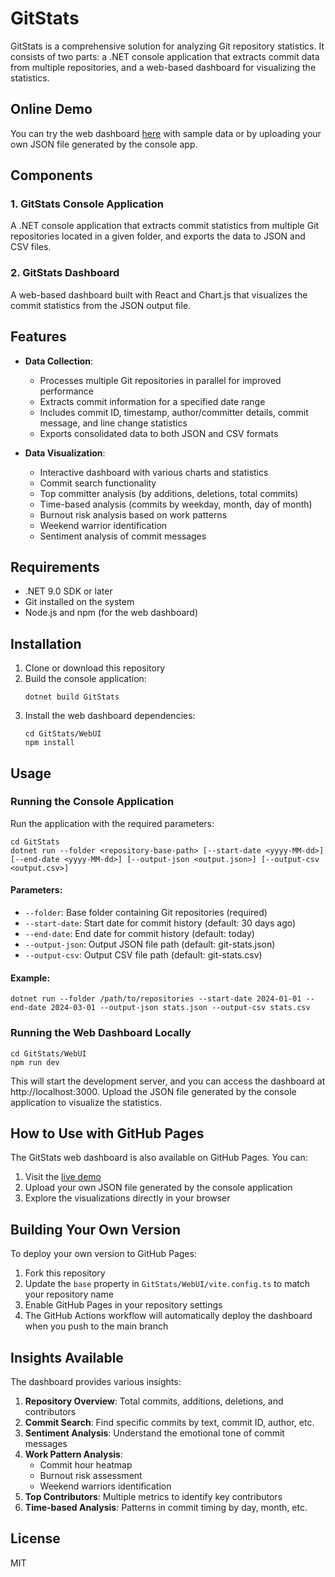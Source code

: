 # GitStats

GitStats is a comprehensive solution for analyzing Git repository statistics. It consists of two parts: a .NET console application that extracts commit data from multiple repositories, and a web-based dashboard for visualizing the statistics.

## Online Demo

You can try the web dashboard [here](https://yourusername.github.io/git-stats/) with sample data or by uploading your own JSON file generated by the console app.

## Components

### 1. GitStats Console Application

A .NET console application that extracts commit statistics from multiple Git repositories located in a given folder, and exports the data to JSON and CSV files.

### 2. GitStats Dashboard

A web-based dashboard built with React and Chart.js that visualizes the commit statistics from the JSON output file.

## Features

- **Data Collection**:
  - Processes multiple Git repositories in parallel for improved performance
  - Extracts commit information for a specified date range
  - Includes commit ID, timestamp, author/committer details, commit message, and line change statistics
  - Exports consolidated data to both JSON and CSV formats

- **Data Visualization**:
  - Interactive dashboard with various charts and statistics
  - Commit search functionality
  - Top committer analysis (by additions, deletions, total commits)
  - Time-based analysis (commits by weekday, month, day of month)
  - Burnout risk analysis based on work patterns
  - Weekend warrior identification
  - Sentiment analysis of commit messages

## Requirements

- .NET 9.0 SDK or later
- Git installed on the system
- Node.js and npm (for the web dashboard)

## Installation

1. Clone or download this repository
2. Build the console application:
   ```
   dotnet build GitStats
   ```
3. Install the web dashboard dependencies:
   ```
   cd GitStats/WebUI
   npm install
   ```

## Usage

### Running the Console Application

Run the application with the required parameters:

```
cd GitStats
dotnet run --folder <repository-base-path> [--start-date <yyyy-MM-dd>] [--end-date <yyyy-MM-dd>] [--output-json <output.json>] [--output-csv <output.csv>]
```

#### Parameters:

- `--folder`: Base folder containing Git repositories (required)
- `--start-date`: Start date for commit history (default: 30 days ago)
- `--end-date`: End date for commit history (default: today)
- `--output-json`: Output JSON file path (default: git-stats.json)
- `--output-csv`: Output CSV file path (default: git-stats.csv)

#### Example:

```
dotnet run --folder /path/to/repositories --start-date 2024-01-01 --end-date 2024-03-01 --output-json stats.json --output-csv stats.csv
```

### Running the Web Dashboard Locally

```
cd GitStats/WebUI
npm run dev
```

This will start the development server, and you can access the dashboard at http://localhost:3000. Upload the JSON file generated by the console application to visualize the statistics.

## How to Use with GitHub Pages

The GitStats web dashboard is also available on GitHub Pages. You can:

1. Visit the [live demo](https://yourusername.github.io/git-stats/)
2. Upload your own JSON file generated by the console application
3. Explore the visualizations directly in your browser

## Building Your Own Version

To deploy your own version to GitHub Pages:

1. Fork this repository
2. Update the `base` property in `GitStats/WebUI/vite.config.ts` to match your repository name
3. Enable GitHub Pages in your repository settings
4. The GitHub Actions workflow will automatically deploy the dashboard when you push to the main branch

## Insights Available

The dashboard provides various insights:

1. **Repository Overview**: Total commits, additions, deletions, and contributors
2. **Commit Search**: Find specific commits by text, commit ID, author, etc.
3. **Sentiment Analysis**: Understand the emotional tone of commit messages
4. **Work Pattern Analysis**:
   - Commit hour heatmap
   - Burnout risk assessment
   - Weekend warriors identification
5. **Top Contributors**: Multiple metrics to identify key contributors
6. **Time-based Analysis**: Patterns in commit timing by day, month, etc.

## License

MIT